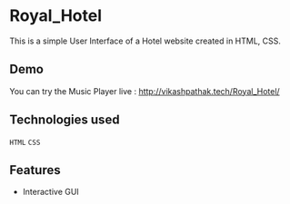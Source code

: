 # Royal_Hotel 
 This is a simple User Interface of a Hotel website created in HTML, CSS.

## Demo

You can try the Music Player live : http://vikashpathak.tech/Royal_Hotel/


## Technologies used

`HTML`
`CSS`

## Features
- Interactive GUI

